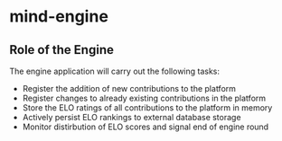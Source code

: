 # mind-engine

## Role of the Engine

The engine application will carry out the following tasks:  

- Register the addition of new contributions to the platform  
- Register changes to already existing contributions in the platform  
- Store the ELO ratings of all contributions to the platform in memory  
- Actively persist ELO rankings to external database storage
- Monitor distirbution of ELO scores and signal end of engine round  
